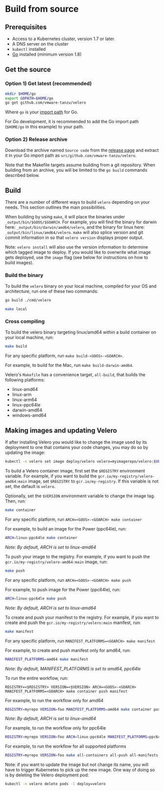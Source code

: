 # Build from source

## Prerequisites

* Access to a Kubernetes cluster, version 1.7 or later.
* A DNS server on the cluster
* `kubectl` installed
* [Go][5] installed (minimum version 1.8)

## Get the source

### Option 1) Get latest (recommended)

```bash
mkdir $HOME/go
export GOPATH=$HOME/go
go get github.com/vmware-tanzu/velero
```

Where `go` is your [import path][4] for Go.

For Go development, it is recommended to add the Go import path (`$HOME/go` in this example) to your path.

### Option 2) Release archive

Download the archive named `Source code` from the [release page][22] and extract it in your Go import path as `src/github.com/vmware-tanzu/velero`.

Note that the Makefile targets assume building from a git repository. When building from an archive, you will be limited to the `go build` commands described below.

## Build

There are a number of different ways to build `velero` depending on your needs. This section outlines the main possibilities.

When building by using `make`, it will place the binaries under `_output/bin/$GOOS/$GOARCH`. For example, you will find the binary for darwin here: `_output/bin/darwin/amd64/velero`, and the binary for linux here: `_output/bin/linux/amd64/velero`. `make` will also splice version and git commit information in so that `velero version` displays proper output. 

Note: `velero install` will also use the version information to determine which tagged image to deploy. If you would like to overwrite what image gets deployed, use the `image` flag (see below for instructions on how to build images).

### Build the binary

To build the `velero` binary on your local machine, compiled for your OS and architecture, run one of these two commands:

```bash
go build ./cmd/velero
```

```bash
make local
```

### Cross compiling

To build the velero binary targeting linux/amd64 within a build container on your local machine, run:

```bash
make build
```

For any specific platform, run `make build-<GOOS>-<GOARCH>`.

For example, to build for the Mac, run `make build-darwin-amd64`.

Velero's `Makefile` has a convenience target, `all-build`, that builds the following platforms:

* linux-amd64
* linux-arm
* linux-arm64
* linux-ppc64le
* darwin-amd64
* windows-amd64

## Making images and updating Velero

If after installing Velero you would like to change the image used by its deployment to one that contains your code changes, you may do so by updating the image:

```bash
kubectl -n velero set image deploy/velero velero=myimagerepo/velero:$VERSION
```

To build a Velero container image, first set the `$REGISTRY` environment variable. For example, if you want to build the `gcr.io/my-registry/velero-amd64:main` image, set `$REGISTRY` to `gcr.io/my-registry`. If this variable is not set, the default is `velero`.

Optionally, set the `$VERSION` environment variable to change the image tag. Then, run:

```bash
make container
```

For any specific platform, run `ARCH=<GOOS>-<GOARCH> make container`

For example, to build an image for the Power (ppc64le), run:

```bash
ARCH=linux-ppc64le make container
```
_Note: By default, ARCH is set to linux-amd64_

To push your image to the registry. For example, if you want to push the `gcr.io/my-registry/velero-amd64:main` image, run:

```bash
make push
```

For any specific platform, run `ARCH=<GOOS>-<GOARCH> make push`

For example, to push image for the Power (ppc64le), run:

```bash
ARCH=linux-ppc64le make push
```
_Note: By default, ARCH is set to linux-amd64_

To create and push your manifest to the registry. For example, if you want to create and push the `gcr.io/my-registry/velero:main` manifest, run:

```bash
make manifest
```

For any specific platform, run `MANIFEST_PLATFORMS=<GOARCH> make manifest`

For example, to create and push manifest only for amd64, run:

```bash
MANIFEST_PLATFORMS=amd64 make manifest
```
_Note: By default, MANIFEST_PLATFORMS is set to amd64, ppc64le_

To run the entire workflow, run:

`REGISTRY=<$REGISTRY> VERSION=<$VERSION> ARCH=<GOOS>-<GOARCH> MANIFEST_PLATFORMS=<GOARCH> make container push manifest`

For example, to run the workflow only for amd64

```bash
REGISTRY=myrepo VERSION=foo MANIFEST_PLATFORMS=amd64 make container push manifest
```

_Note: By default, ARCH is set to linux-amd64_

For example, to run the workflow only for ppc64le

```bash
REGISTRY=myrepo VERSION=foo ARCH=linux-ppc64le MANIFEST_PLATFORMS=ppc64le make container push manifest
```

For example, to run the workflow for all supported platforms

```bash
REGISTRY=myrepo VERSION=foo make all-containers all-push all-manifests
```

Note: if you want to update the image but not change its name, you will have to trigger Kubernetes to pick up the new image. One way of doing so is by deleting the Velero deployment pod:

```bash
kubectl -n velero delete pods -l deploy=velero
```

[4]: https://blog.golang.org/organizing-go-code
[5]: https://golang.org/doc/install
[22]: https://github.com/vmware-tanzu/velero/releases
